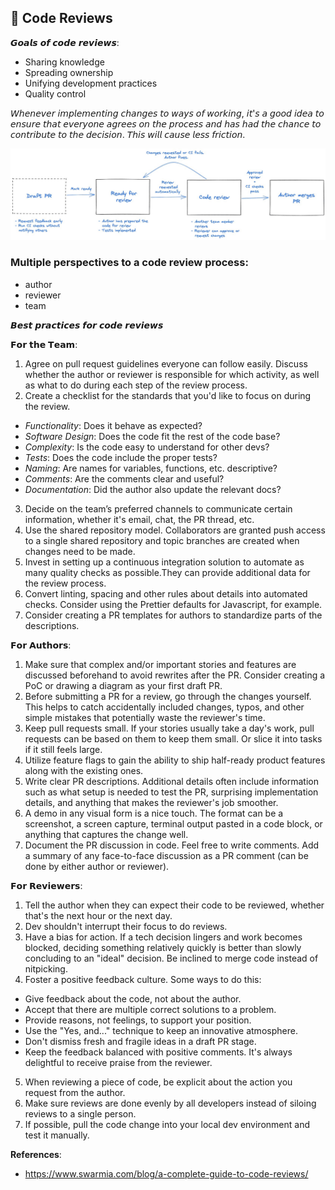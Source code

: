 ## 🔬 Code Reviews

𝙂𝙤𝙖𝙡𝙨 𝙤𝙛 𝙘𝙤𝙙𝙚 𝙧𝙚𝙫𝙞𝙚𝙬𝙨:

* Sharing knowledge
* Spreading ownership
* Unifying development practices
* Quality control

𝘞𝘩𝘦𝘯𝘦𝘷𝘦𝘳 𝘪𝘮𝘱𝘭𝘦𝘮𝘦𝘯𝘵𝘪𝘯𝘨 𝘤𝘩𝘢𝘯𝘨𝘦𝘴 𝘵𝘰 𝘸𝘢𝘺𝘴 𝘰𝘧 𝘸𝘰𝘳𝘬𝘪𝘯𝘨, 𝘪𝘵'𝘴 𝘢 𝘨𝘰𝘰𝘥 𝘪𝘥𝘦𝘢 𝘵𝘰 𝘦𝘯𝘴𝘶𝘳𝘦 𝘵𝘩𝘢𝘵 𝘦𝘷𝘦𝘳𝘺𝘰𝘯𝘦 𝘢𝘨𝘳𝘦𝘦𝘴 𝘰𝘯 𝘵𝘩𝘦 𝘱𝘳𝘰𝘤𝘦𝘴𝘴 𝘢𝘯𝘥 𝘩𝘢𝘴 𝘩𝘢𝘥 𝘵𝘩𝘦 𝘤𝘩𝘢𝘯𝘤𝘦 𝘵𝘰 𝘤𝘰𝘯𝘵𝘳𝘪𝘣𝘶𝘵𝘦 𝘵𝘰 𝘵𝘩𝘦 𝘥𝘦𝘤𝘪𝘴𝘪𝘰𝘯. 𝘛𝘩𝘪𝘴 𝘸𝘪𝘭𝘭 𝘤𝘢𝘶𝘴𝘦 𝘭𝘦𝘴𝘴 𝘧𝘳𝘪𝘤𝘵𝘪𝘰𝘯.

![](code-review-process.jpeg)

### Multiple perspectives to a code review process:
* author
* reviewer
* team


𝘽𝙚𝙨𝙩 𝙥𝙧𝙖𝙘𝙩𝙞𝙘𝙚𝙨 𝙛𝙤𝙧 𝙘𝙤𝙙𝙚 𝙧𝙚𝙫𝙞𝙚𝙬𝙨

𝗙𝗼𝗿 𝘁𝗵𝗲 𝗧𝗲𝗮𝗺:
1. Agree on pull request guidelines everyone can follow easily. Discuss whether the author or reviewer is responsible for which activity, as well as what to do during each step of the review process.
2. Create a checklist for the standards that you'd like to focus on during the review.
* *Functionality*: Does it behave as expected?
* *Software Design*: Does the code fit the rest of the code base?
* *Complexity*: Is the code easy to understand for other devs?
* *Tests*: Does the code include the proper tests?
* *Naming*: Are names for variables, functions, etc. descriptive?
* *Comments*: Are the comments clear and useful?
* *Documentation*: Did the author also update the  relevant docs?
3. Decide on the team’s preferred channels to communicate certain information, whether it's email, chat, the PR thread, etc.
4. Use the shared repository model. Collaborators are granted push access to a single shared repository and topic branches are created when changes need to be made.
5. Invest in setting up a continuous integration  solution to automate as many quality checks as possible.They can provide additional data for the review process.
6. Convert linting, spacing and other rules about details into automated checks. Consider using the Prettier defaults for Javascript, for example.
7. Consider creating a PR templates for authors to standardize parts of the descriptions.

𝗙𝗼𝗿 𝗔𝘂𝘁𝗵𝗼𝗿𝘀: 
1. Make sure that complex and/or important stories and features are discussed beforehand to avoid rewrites after the PR. Consider creating a PoC or drawing a diagram as your first draft PR.
2. Before submitting a PR for a review, go through the changes yourself. This helps to catch accidentally included changes, typos, and other simple mistakes that potentially waste the reviewer's time.
3. Keep pull requests small. If your stories usually take a day's work, pull requests can be based on them to keep them small. Or slice it into tasks if it still feels large. 
4. Utilize feature flags to gain the ability to ship half-ready product features along with the existing ones.
5. Write clear PR descriptions. Additional details often include information such as what setup is needed to test the PR, surprising implementation details, and anything that makes the reviewer's job smoother.
6. A demo in any visual form is a nice touch. The format can be a screenshot, a screen capture, terminal output pasted in a code block, or anything that captures the change well. 
7. Document the PR discussion in code. Feel free to write comments. Add a summary of any face-to-face discussion as a PR comment (can be done by either author or reviewer). 

𝗙𝗼𝗿 𝗥𝗲𝘃𝗶𝗲𝘄𝗲𝗿𝘀:
1. Tell the author when they can expect their code to be reviewed, whether that's the next hour or the next day.
2. Dev shouldn't interrupt their focus to do reviews.
3. Have a bias for action. If a tech decision lingers and work becomes blocked, deciding something relatively quickly is better than slowly concluding to an "ideal" decision. Be inclined to merge code instead of nitpicking.
4. Foster a positive feedback culture. Some ways to do this:
  * Give feedback about the code, not about the author. 
  * Accept that there are multiple correct solutions to a problem.
  * Provide reasons, not feelings, to support your position.
  * Use the "Yes, and..." technique to keep an innovative atmosphere.
  * Don't dismiss fresh and fragile ideas in a draft PR stage.
  * Keep the feedback balanced with positive comments. It's always delightful to receive praise from the reviewer.
5. When reviewing a piece of code, be explicit about the action you request from the author.
6. Make sure reviews are done evenly by all developers instead of siloing reviews to a single person.
7. If possible, pull the code change into your local dev environment and test it manually. 


**References**:  
- https://www.swarmia.com/blog/a-complete-guide-to-code-reviews/



